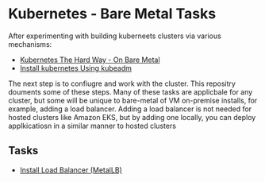 # Kubernetes - Bare Metal Tasks

After experimenting with building kuberneets clusters via various mechanisms:

* [Kubernetes The Hard Way - On Bare Metal](https://github.com/dleewo/kubernetes-the-hard-way-bare-metal)
* [Install kubernetes Using kubeadm](https://github.com/dleewo/kubernetes-install-via-kubeadm)

The next step is to confiugre and work with the cluster.  This repositry douments some of these steps.  Many of these tasks are applicbale for any cluster, but some will be unique to bare-metal of VM on-premise installs, for example, adding a load balancer.  Adding a load balancer is not needed for hosted clusters like Amazon EKS, but by adding one locally, you can deploy applkicatiosn in a similar manner to hosted clusters

## Tasks

* [Install Load Balancer (MetalLB)](https://github.com/dleewo/kubernetes-bare-metal-tasks/blob/main/task-01-install-load-balancer.md)

